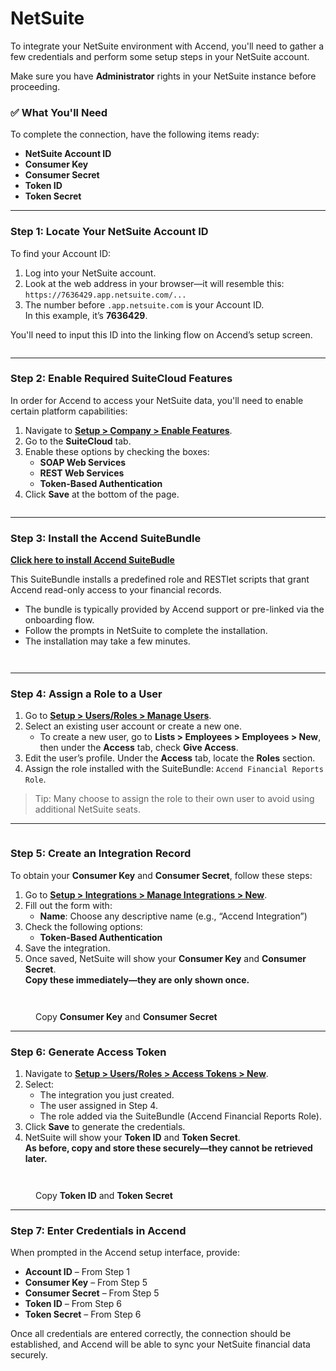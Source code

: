# NetSuite

To integrate your NetSuite environment with Accend, you'll need to gather a few credentials and perform some setup steps in your NetSuite account.

Make sure you have **Administrator** rights in your NetSuite instance before proceeding.

### ✅ What You'll Need

To complete the connection, have the following items ready:

* **NetSuite Account ID**
* **Consumer Key**
* **Consumer Secret**
* **Token ID**
* **Token Secret**

***

### Step 1: Locate Your NetSuite Account ID

To find your Account ID:

1. Log into your NetSuite account.
2. Look at the web address in your browser—it will resemble this:\
   `https://7636429.app.netsuite.com/...`
3. The number before `.app.netsuite.com` is your Account ID.\
   In this example, it’s **7636429**.

You'll need to input this ID into the linking flow on Accend’s setup screen.

<figure><img src="../../.gitbook/assets/Screenshot 2025-06-24 at 3.49.32 PM.png" alt=""><figcaption></figcaption></figure>

***

### Step 2: Enable Required SuiteCloud Features

In order for Accend to access your NetSuite data, you'll need to enable certain platform capabilities:

1. Navigate to [**Setup > Company > Enable Features**](http://system.netsuite.com/app/setup/features.nl?whence=).
2. Go to the **SuiteCloud** tab.
3. Enable these options by checking the boxes:
   * **SOAP Web Services**
   * **REST Web Services**
   * **Token-Based Authentication**
4. Click **Save** at the bottom of the page.

<figure><img src="../../.gitbook/assets/Screenshot 2025-06-24 at 3.51.47 PM.png" alt=""><figcaption></figcaption></figure>

***

### Step 3: Install the Accend SuiteBundle

[**Click here to install Accend SuiteBudle**](https://system.netsuite.com/app/bundler/bundledetails.nl?sourcecompanyid=7636429\&domain=PRODUCTION\&config=F\&id=569515)

This SuiteBundle installs a predefined role and RESTlet scripts that grant Accend read-only access to your financial records.

* The bundle is typically provided by Accend support or pre-linked via the onboarding flow.
* Follow the prompts in NetSuite to complete the installation.
* The installation may take a few minutes.

<figure><img src="../../.gitbook/assets/Screenshot 2025-06-24 at 3.34.49 PM.png" alt=""><figcaption></figcaption></figure>

<figure><img src="../../.gitbook/assets/Screenshot 2025-06-24 at 3.41.13 PM.png" alt=""><figcaption></figcaption></figure>

***

### Step 4: Assign a Role to a User

1. Go to [**Setup > Users/Roles > Manage Users**](https://system.netsuite.com/app/setup/listusers.nl?whence=).
2. Select an existing user account or create a new one.
   * To create a new user, go to **Lists > Employees > Employees > New**, then under the **Access** tab, check **Give Access**.
3. Edit the user’s profile. Under the **Access** tab, locate the **Roles** section.
4. Assign the role installed with the SuiteBundle: `Accend Financial Reports Role`.

> Tip: Many choose to assign the role to their own user to avoid using additional NetSuite seats.

***

<figure><img src="../../.gitbook/assets/Screenshot 2025-06-24 at 3.55.59 PM (1).png" alt=""><figcaption></figcaption></figure>

### Step 5: Create an Integration Record

To obtain your **Consumer Key** and **Consumer Secret**, follow these steps:

1. Go to [**Setup > Integrations > Manage Integrations > New**](https://system.netsuite.com/app/common/integration/integrapp.nl?whence=).
2. Fill out the form with:
   * **Name**: Choose any descriptive name (e.g., “Accend Integration”)
3. Check the following options:
   * **Token-Based Authentication**
4. Save the integration.
5. Once saved, NetSuite will show your **Consumer Key** and **Consumer Secret**.\
   **Copy these immediately—they are only shown once.**

<figure><img src="../../.gitbook/assets/Screenshot 2025-06-24 at 3.57.36 PM.png" alt=""><figcaption></figcaption></figure>

<figure><img src="../../.gitbook/assets/Screenshot 2025-06-24 at 3.57.52 PM (1).png" alt=""><figcaption><p>Copy <strong>Consumer Key</strong> and <strong>Consumer Secret</strong></p></figcaption></figure>

***

### Step 6: Generate Access Token

1. Navigate to [**Setup > Users/Roles > Access Tokens > New**](https://system.netsuite.com/app/setup/accesstoken.nl?whence=).
2. Select:
   * The integration you just created.
   * The user assigned in Step 4.
   * The role added via the SuiteBundle (Accend Financial Reports Role).
3. Click **Save** to generate the credentials.
4. NetSuite will show your **Token ID** and **Token Secret**.\
   **As before, copy and store these securely—they cannot be retrieved later.**

<figure><img src="../../.gitbook/assets/Screenshot 2025-06-24 at 4.00.32 PM.png" alt=""><figcaption></figcaption></figure>

<figure><img src="../../.gitbook/assets/Screenshot 2025-06-24 at 4.00.49 PM.png" alt=""><figcaption><p>Copy <strong>Token ID</strong> and <strong>Token Secret</strong></p></figcaption></figure>

***

### Step 7: Enter Credentials in Accend

When prompted in the Accend setup interface, provide:

* **Account ID** – From Step 1
* **Consumer Key** – From Step 5
* **Consumer Secret** – From Step 5
* **Token ID** – From Step 6
* **Token Secret** – From Step 6

Once all credentials are entered correctly, the connection should be established, and Accend will be able to sync your NetSuite financial data securely.



